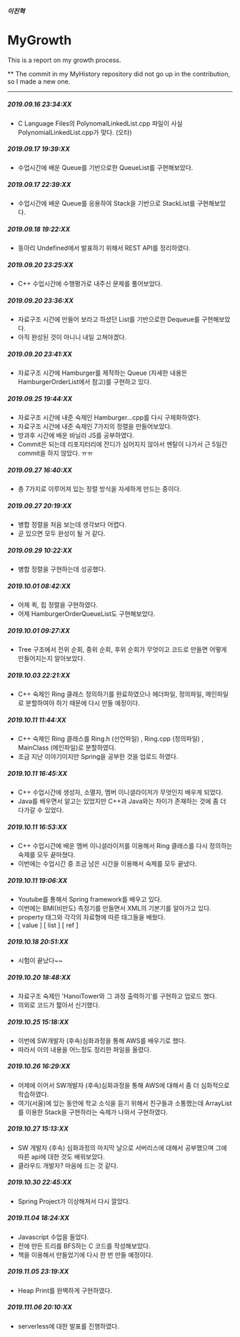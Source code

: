##### 이진혁

# MyGrowth
This is a report on my growth process.

** The commit in my MyHistory repository did not go up in the contribution, so I made a new one.

<hr>

##### 2019.09.16 23:34:XX
- C Language Files의 PolynomalLinkedList.cpp 파일이 사실 PolynomialLinkedList.cpp가 맞다. (오타) 
##### 2019.09.17 19:39:XX
- 수업시간에 배운 Queue를 기반으로한 QueueList를 구현해보았다.
##### 2019.09.17 22:39:XX
- 수업시간에 배운 Queue를 응용하여 Stack을 기반으로 StackList를 구현해보았다.
##### 2019.09.18 19:22:XX
- 동아리 Undefined에서 발표하기 위해서 REST API를 정리하였다.
##### 2019.09.20 23:25:XX
- C++ 수업시간에 수행평가로 내주신 문제를 풀어보았다.
##### 2019.09.20 23:36:XX
- 자료구조 시간에 만들어 보라고 하셨던 List를 기반으로한 Dequeue를 구현해보았다.
- 아직 완성된 것이 아니니 내일 고쳐야겠다.
##### 2019.09.20 23:41:XX
- 자료구조 시간에 Hamburger를 제작하는 Queue (자세한 내용은 HamburgerOrderList에서 참고)를 구현하고 있다.
##### 2019.09.25 19:44:XX
- 자료구조 시간에 내준 숙제인 Hamburger...cpp를 다시 구체화하였다.
- 자료구조 시간에 내준 숙제인 7가지의 정렬을 만들어보았다.
- 방과후 시간에 배운 바닐라 JS를 공부하였다.
- Commit은 되는데 리포지터리에 잔디가 심어지지 않아서 멘탈이 나가서
  근 5일간 commit을 하지 않았다. ㅠㅠ
##### 2019.09.27 16:40:XX
- 총 7가지로 이루어져 있는 정렬 방식을 자세하게 만드는 중이다.
##### 2019.09.27 20:19:XX
- 병합 정렬을 처음 보는데 생각보다 어렵다.
- 곧 있으면 모두 완성이 될 거 같다.
##### 2019.09.29 10:22:XX
- 병합 정렬을 구현하는데 성공했다.
##### 2019.10.01 08:42:XX
- 어제 퀵, 힙 정렬을 구현하였다.
- 어제 HamburgerOrderQueueList도 구현해보았다.
##### 2019.10.01 09:27:XX
- Tree 구조에서 전위 순회, 중위 순회, 후위 순회가 무엇이고 코드로 만들면 어떻게 만들어지는지 알아보았다.
##### 2019.10.03 22:21:XX
- C++ 숙제인 Ring 클래스 정의하기를 완료하였으나 헤더파일, 정의파일, 메인파일로   분할하여야 하기 때문에
  다시 만들 예정이다.
##### 2019.10.11 11:44:XX
- C++ 숙제인 Ring 클래스를 Ring.h (선언파일) , Ring.cpp (정의파일) ,
  MainClass (메인파일)로 분할하였다.
- 조금 지난 이야기이지만 Spring을 공부한 것을 업로드 하였다.
##### 2019.10.11 16:45:XX
- C++ 수업시간에 생성자, 소멸자, 멤버 이니셜라이저가 무엇인지 배우게 되었다.
- Java를 배우면서 알고는 있었지만 C++과 Java와는 차이가 존재하는 것에
  좀 더 다가갈 수 있었다.
##### 2019.10.11 16:53:XX
- C++ 수업시간에 배운 멤버 이니셜라이저를 이용해서
  Ring 클래스를 다시 정의하는 숙제를 모두 끝마쳤다.
- 이번에는 수업시간 중 조금 남은 시간을 이용해서 숙제를 모두 끝냈다.
##### 2019.10.11 19:06:XX
- Youtube를 통해서 Spring framework를 배우고 있다.
- 이번에는 BMI(비만도) 측정기를 만들면서 XML의 기본기를 알아가고 있다.
- property 태그와 각각의 자료형에 따른 태그들을 배웠다.
- [ value ] [ list ] [ ref ]
##### 2019.10.18 20:51:XX
- 시험이 끝났다~~
##### 2019.10.20 18:48:XX
- 자료구조 숙제인 'HanoiTower와 그 과정 출력하기'를 구현하고 업로드 했다.
- 의외로 코드가 짧아서 신기했다.
##### 2019.10.25 15:18:XX
- 이번에 SW개발자 (후속)심화과정을 통해 AWS를 배우기로 했다.
- 따라서 이의 내용을 어느정도 정리한 파일을 올렸다.
##### 2019.10.26 16:29:XX
- 어제에 이어서 SW개발자 (후속)심화과정을 통해 AWS에 대해서 좀 더 심화적으로 학습하였다.
- 여기(서울)에 있는 동안에 학교 소식을 듣기 위해서 친구들과 소통했는데 ArrayList를 이용한
Stack을 구현하라는 숙제가 나와서 구현하였다.
##### 2019.10.27 15:13:XX
- SW 개발자 (후속) 심화과정의 마지막 날으로 서버리스에 대해서 공부했으며 그에 따른 api에 대한 것도 배워보았다.
- 클라우드 개발자? 마음에 드는 것 같다.
##### 2019.10.30 22:45:XX
- Spring Project가 이상해져서 다시 깔았다.
##### 2019.11.04 18:24:XX
- Javascript 수업을 들었다.
- 전에 만든 트리를 BFS하는 C 코드를 작성해보았다.
- 책을 이용해서 만들었기에 다시 한 번 만들 예정이다.
##### 2019.11.05 23:19:XX
- Heap Print를 완벽하게 구현하였다.
##### 2019.111.06 20:10:XX
- serverless에 대한 발표를 진행하였다.
